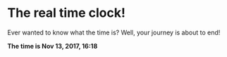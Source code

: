 # The real time clock!

Ever wanted to know what the time is? Well, your journey is about to end!

**The time is Nov 13, 2017, 16:18**